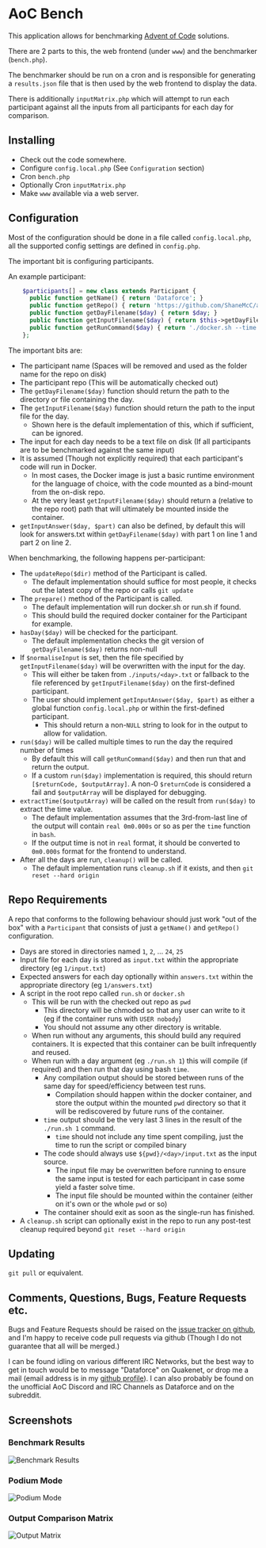 # AoC Bench

This application allows for benchmarking [Advent of Code](https://adventofcode.com/) solutions.

There are 2 parts to this, the web frontend (under `www`) and the benchmarker (`bench.php`).

The benchmarker should be run on a cron and is responsible for generating a `results.json` file that is then used by the web frontend to display the data.

There is additionally `inputMatrix.php` which will attempt to run each participant against all the inputs from all participants for each day for comparison.

## Installing

 - Check out the code somewhere.
 - Configure `config.local.php` (See `Configuration` section)
 - Cron `bench.php`
 - Optionally Cron `inputMatrix.php`
 - Make `www` available via a web server.

## Configuration

Most of the configuration should be done in a file called `config.local.php`, all the supported config settings are defined in `config.php`.

The important bit is configuring participants.

An example participant:

```php
	$participants[] = new class extends Participant {
      public function getName() { return 'Dataforce'; }
      public function getRepo() { return 'https://github.com/ShaneMcC/aoc-2018'; }
      public function getDayFilename($day) { return $day; }
      public function getInputFilename($day) { return $this->getDayFilename($day) . '/input.txt'; }
      public function getRunCommand($day) { return './docker.sh --time ' . $day; }
	};
```

The important bits are:
 - The participant name (Spaces will be removed and used as the folder name for the repo on disk)
 - The participant repo (This will be automatically checked out)
 - The `getDayFilename($day)` function should return the path to the directory or file containing the day.
 - The `getInputFilename($day)` function should return the path to the input file for the day.
   - Shown here is the default implementation of this, which if sufficient, can be ignored.
 - The input for each day needs to be a text file on disk (If all participants are to be benchmarked against the same input)
 - It is assumed (Though not explicitly required) that each participant's code will run in Docker.
   - In most cases, the Docker image is just a basic runtime environment for the language of choice, with the code mounted as a bind-mount from the on-disk repo.
   - At the very least `getInputFilename($day)` should return a (relative to the repo root) path that will ultimately be mounted inside the container.
 - `getInputAnswer($day, $part)` can also be defined, by default this will look for answers.txt within `getDayFilename($day)` with part 1 on line 1 and part 2 on line 2.

When benchmarking, the following happens per-participant:
 - The `updateRepo($dir)` method of the Participant is called.
   - The default implementation should suffice for most people, it checks out the latest copy of the repo or calls `git update`
 - The `prepare()` method of the Participant is called.
   - The default implementation will run docker.sh or run.sh if found.
   - This should build the required docker container for the Participant for example.
 - `hasDay($day)` will be checked for the participant.
   - The default implementation checks the git version of `getDayFilename($day)` returns non-null
 - If `$normaliseInput` is set, then the file specified by `getInputFilename($day)` will be overwritten with the input for the day.
   - This will either be taken from `./inputs/<day>.txt` or fallback to the file referenced by `getInputFilename($day)` on the first-defined participant.
   - The user should implement `getInputAnswer($day, $part)` as either a global function `config.local.php` or within the first-defined participant.
     - This should return a non-`NULL` string to look for in the output to allow for validation.
 - `run($day)` will be called multiple times to run the day the required number of times
   - By default this will call `getRunCommand($day)` and then run that and return the output.
   - If a custom `run($day)` implementation is required, this should return `[$returnCode, $outputArray]`. A non-0 `$returnCode` is considered a fail and `$outputArray` will be displayed for debugging.
 - `extractTime($outputArray)` will be called on the result from `run($day)` to extract the time value.
   - The default implementation assumes that the 3rd-from-last line of the output will contain `real 0m0.000s` or so as per the `time` function in `bash`.
   - If the output time is not in `real` format, it should be converted to `0m0.000s` format for the frontend to understand.
 - After all the days are run, `cleanup()` will be called.
   - The default implementation runs `cleanup.sh` if it exists, and then `git reset --hard origin`


## Repo Requirements
A repo that conforms to the following behaviour should just work "out of the box" with a `Participant` that consists of just a `getName()` and `getRepo()` configuration.

  - Days are stored in directories named `1`, `2`, ... `24`, `25`
  - Input file for each day is stored as `input.txt` within the appropriate directory (eg `1/input.txt`)
  - Expected answers for each day optionally within `answers.txt` within the appropriate directory (eg `1/answers.txt`)
  - A script in the root repo called `run.sh` or `docker.sh`
    - This will be run with the checked out repo as `pwd`
      - This directory will be chmoded so that any user can write to it (eg if the container runs with `USER nobody`)
      - You should not assume any other directory is writable.
    - When run without any arguments, this should build any required containers. It is expected that this container can be built infrequently and reused.
    - When run with a day argument (eg `./run.sh 1`) this will compile (if required) and then run that day using bash `time`.
      - Any compilation output should be stored between runs of the same day for speed/efficiency between test runs.
        - Compilation should happen within the docker container, and store the output within the mounted `pwd` directory so that it will be rediscovered by future runs of the container.
      - `time` output should be the very last 3 lines in the result of the `./run.sh 1` command.
        - `time` should not include any time spent compiling, just the time to run the script or compiled binary
      - The code should always use `${pwd}/<day>/input.txt` as the input source.
        - The input file may be overwritten before running to ensure the same input is tested for each participant in case some yield a faster solve time.
        - The input file should be mounted within the container (either on it's own or the whole `pwd` or so)
      - The container should exit as soon as the single-run has finished.
  - A `cleanup.sh` script can optionally exist in the repo to run any post-test cleanup required beyond `git reset --hard origin`


## Updating

`git pull` or equivalent.

## Comments, Questions, Bugs, Feature Requests etc.

Bugs and Feature Requests should be raised on the [issue tracker on github](https://github.com/ShaneMcC/aocbench/issues), and I'm happy to receive code pull requests via github (Though I do not guarantee that all will be merged.)

I can be found idling on various different IRC Networks, but the best way to get in touch would be to message "Dataforce" on Quakenet, or drop me a mail (email address is in my [github profile](https://github.com/ShaneMcC)). I can also probably be found on the unofficial AoC Discord and IRC Channels as Dataforce and on the subreddit.

## Screenshots

### Benchmark Results
![Benchmark Results](/screenshots/AoCBench.png?raw=true "Benchmark Results")

### Podium Mode
![Podium Mode](/screenshots/PodiumMode.png?raw=true "Podium Mode")

### Output Comparison Matrix
![Output Matrix](/screenshots/AoCBenchMatrix.png?raw=true "Output Comparison Matrix")
